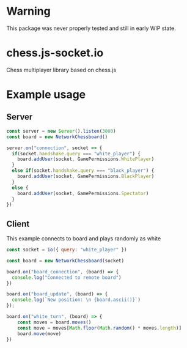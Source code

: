 # Warning

This package was never properly tested and still in early WIP state.

# chess.js-socket.io
Chess multiplayer library based on chess.js

# Example usage
## Server
```javascript
const server = new Server().listen(3000)
const board = new NetworkChessboard()

server.on("connection", socket => {
  if(socket.handshake.query === "white_player") {
    board.addUser(socket, GamePermissions.WhitePlayer)
  }
  else if(socket.handshake.query === "black_player") {
    board.addUser(socket, GamePermissions.BlackPlayer)
  }
  else {
    board.addUser(socket, GamePermissions.Spectator)
  }
})
```

## Client
This example connects to board and plays randomly as white
```javascript
const socket = io({ query: "white_player" })

const board = new NetworkChessboard(socket)

board.on("board_connection", (board) => {
  console.log("Connected to remote board")
})

board.on("board_update", (board) => {
  console.log(`New position: \n {board.ascii()}`)
});

board.on("white_turn", (board) => {
    const moves = board.moves()
    const move = moves[Math.floor(Math.random() * moves.length)]
    board.move(move)
})

```
